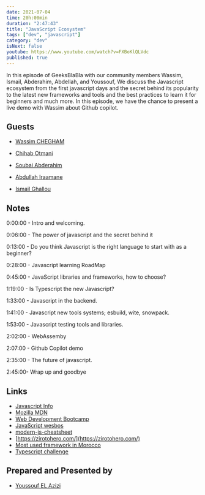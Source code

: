 ```yaml
---
date: 2021-07-04
time: 20h:00min
duration: "2:47:43"
title: "JavaScript Ecosystem"
tags: ["dev", "javascript"]
category: "dev"
isNext: false
youtube: https://www.youtube.com/watch?v=FXBoKlQLVdc
published: true
---
```


In this episode of GeeksBlaBla with our community members Wassim, Ismail, Abderahim, Abdellah, and Youssouf, We discuss the Javascript ecosystem from the first javascript days and the secret behind its popularity to the latest new frameworks and tools and the best practices to learn it for beginners and much more. In this episode, we have the chance to present a live demo with Wassim about Github copilot.

## Guests

- [Wassim CHEGHAM](https://twitter.com/manekinekko)

- [Chihab Otmani](https://chihab.dev)

- [Soubai Abderahim](https://soubai.me)

- [Abdullah Iraamane](https://www.linkedin.com/in/aairaamane/)

- [Ismail Ghallou](https://twitter.com/smakosh)

## Notes

0:00:00 - Intro and welcoming.

0:06:00 - The power of javascript and the secret behind it

0:13:00 - Do you think Javascript is the right language to start with as a beginner?

0:28:00 - Javascript learning RoadMap

0:45:00 - JavaScript libraries and frameworks, how to choose?

1:19:00 - Is Typescript the new Javascript?

1:33:00 - Javascript in the backend.

1:41:00 - Javascript new tools systems; esbuild, wite, snowpack.

1:53:00 - Javascript testing tools and libraries.

2:02:00 - WebAssemby

2:07:00 - Github Copilot demo

2:35:00 - The future of javascript.

2:45:00- Wrap up and goodbye

## Links

- [Javascript Info](https://javascript.info/)
- [Mozilla MDN](https://developer.mozilla.org/en-US/)
- [Web Development Bootcamp](https://frontendmasters.com/bootcamp/)
- [JavaScript wesbos ](https://wesbos.com/javascript)
- [modern-js-cheatsheet](https://github.com/mbeaudru/modern-js-cheatsheet)
- [https://zirotohero.com/](https://zirotohero.com/)
- [Most used framework in Morocco](https://stateofdev.ma/#technology)
- [Typescript challenge ](https://github.com/type-challenges/type-challenges)

## Prepared and Presented by

- [Youssouf EL Azizi](https://elazizi.com/)
